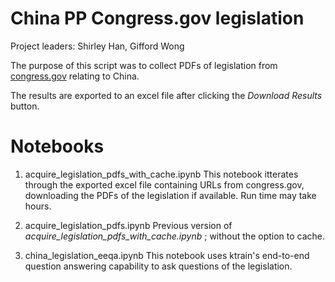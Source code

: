# China PP Congress.gov legislation

Project leaders: Shirley Han, Gifford Wong

The purpose of this script was to collect PDFs of legislation from [congress.gov](https://www.congress.gov/search?q={%22source%22:%22legislation%22}&searchResultViewType=expanded) relating to China.

The results are exported to an excel file after clicking the *Download Results* button. 

# Notebooks

1. acquire_legislation_pdfs_with_cache.ipynb 
This notebook itterates through the exported excel file containing URLs from congress.gov, downloading the PDFs of the legislation if available. Run time may take hours.

2. acquire_legislation_pdfs.ipynb 
Previous version of *acquire_legislation_pdfs_with_cache.ipynb* ; without the option to cache.

3. china_legislation_eeqa.ipynb
This notebook uses ktrain's end-to-end question answering capability to ask questions of the legislation. 


